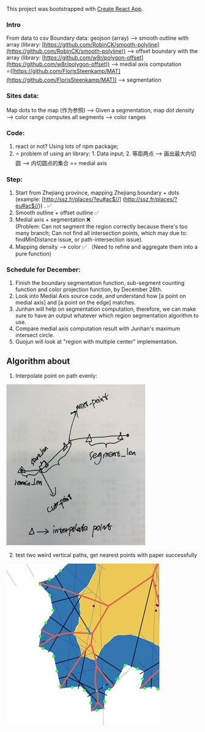 This project was bootstrapped with [Create React App](https://github.com/facebook/create-react-app).

### Intro
From data to csv
Boundary data: 
geojson (array) —>
smooth outline with array (library: [https://github.com/RobinCK/smooth-polyline](https://github.com/RobinCK/smooth-polyline)) —> 
offset boundary with the array (library: [https://github.com/w8r/polygon-offset](https://github.com/w8r/polygon-offset)) —>
medial axis computation ⭐([https://github.com/FlorisSteenkamp/MAT](https://github.com/FlorisSteenkamp/MAT)) —>
segmentation 


### Sites data:
Map dots to the map (作为参照) —> 
Given a segmentation, map dot density —> color range 
computes all segments —> color ranges 


### Code: 
1. react or not?  Using lots of npm package;
2. ⭐ problem of using an library:  1. Data input;   2. 等距两点 —> 画出最大内切圆 —> 内切圆点的集合 == medial axis      


### Step:
1. Start from Zhejiang province, mapping Zhejiang boundary + dots (example: [http://ssz.fr/places/?eu#ac$//] (http://ssz.fr/places/?eu#ac$//)) . ✅
2. Smooth outline + offset outline ✅
3. Medial axis + segmentation ❌ <br/> (Problem: Can not segment the region correctly because there's too many branch; Can not find all intersection points, which may due to: findMinDistance issue, or path-intersection issue).
4. Mapping density —> color ✅ （Need to refine and aggregate them into a pure function)

### Schedule for December:
1. Finish the boundary segmentation function, sub-segment counting function and color projection function, by December 28th.
2. Look into Medial Axis source code, and understand how [a point on medial axis] and [a point on the edge] matches.
3. Junhan will help on segmentation computation, therefore, we can make sure to have an output whatever which region segmentation algorithm to use.
4. Compare medial axis computation result with Junhan's maximum intersect circle.
5. Guojun will look at "region with multiple center" implementation.

## Algorithm about
1. Interpolate point on path evenly:

![even_points](./src/assets/even_points.jpg)

2. test two weird vertical paths, get nearest points with paper successfully

![even_points](./src/assets/test-intersect.jpg)

